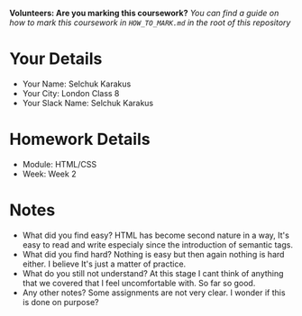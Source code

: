 <!--

The title for your pull request should be made in this format

CITY CLASS_NO - FIRST_NAME LAST_NAME - MODULE - WEEK_NO

For example,

London Class 7 - Chris Owen - HTML/CSS - Week 1

Please complete the details below this message

-->

**Volunteers: Are you marking this coursework?** _You can find a guide on how to mark this coursework in `HOW_TO_MARK.md` in the root of this repository_

# Your Details

- Your Name: Selchuk Karakus
- Your City: London Class 8
- Your Slack Name: Selchuk Karakus

# Homework Details

- Module: HTML/CSS
- Week: Week 2

# Notes

- What did you find easy?
HTML has become second nature in a way, It's easy to read and write especialy since the introduction of semantic tags.
- What did you find hard?
Nothing is easy but then again nothing is hard either.  I believe It's just a matter of practice. 
- What do you still not understand?
At this stage I cant think of anything that we covered that I feel uncomfortable with. So far so good.
- Any other notes?
Some assignments are not very clear.  I wonder if this is done on purpose?